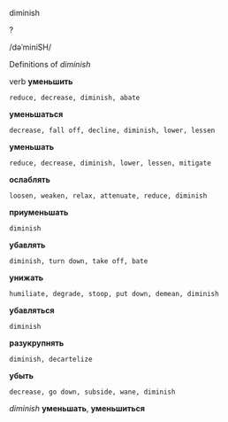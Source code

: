 diminish

?

/dəˈminiSH/

Definitions of _diminish_

verb
**уменьшить**

    reduce, decrease, diminish, abate
**уменьшаться**

    decrease, fall off, decline, diminish, lower, lessen
**уменьшать**

    reduce, decrease, diminish, lower, lessen, mitigate
**ослаблять**

    loosen, weaken, relax, attenuate, reduce, diminish
**приуменьшать**

    diminish
**убавлять**

    diminish, turn down, take off, bate
**унижать**

    humiliate, degrade, stoop, put down, demean, diminish
**убавляться**

    diminish
**разукрупнять**

    diminish, decartelize
**убыть**

    decrease, go down, subside, wane, diminish

_diminish_
**уменьшать**, **уменьшиться**